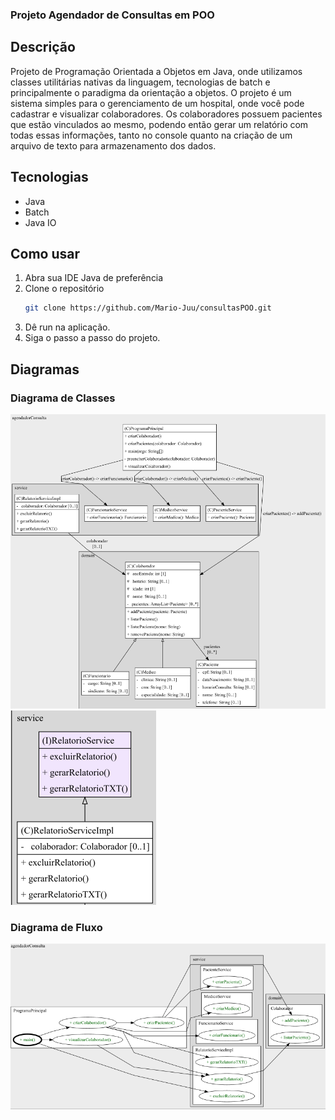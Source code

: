 ###  Projeto Agendador de Consultas em POO
## Descrição
Projeto de Programação Orientada a Objetos em Java, onde utilizamos classes utilitárias nativas da linguagem, tecnologias de batch e principalmente o paradigma da orientação a objetos. O projeto é um sistema simples para o gerenciamento de um hospital, onde você pode cadastrar e visualizar colaboradores. Os colaboradores possuem pacientes que estão vinculados ao mesmo, podendo então gerar um relatório com todas essas informações, tanto no console quanto na criação de um arquivo de texto para armazenamento dos dados. 

## Tecnologias
- Java
- Batch
- Java IO


## Como usar
1. Abra sua IDE Java de preferência
2. Clone o repositório
   ```sh
   git clone https://github.com/Mario-Juu/consultasPOO.git
   ```
3. Dê run na aplicação.
4. Siga o passo a passo do projeto.

## Diagramas
### Diagrama de Classes
<img src="image.png">
<img src="imagem_2024-03-23_200202762.png">

### Diagrama de Fluxo
<img src="imagem_2024-03-23_192435762.png">


 
